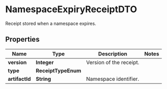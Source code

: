 

# NamespaceExpiryReceiptDTO

Receipt stored when a namespace expires.

## Properties

| Name | Type | Description | Notes |
|------------ | ------------- | ------------- | -------------|
|**version** | **Integer** | Version of the receipt. |  |
|**type** | **ReceiptTypeEnum** |  |  |
|**artifactId** | **String** | Namespace identifier. |  |



